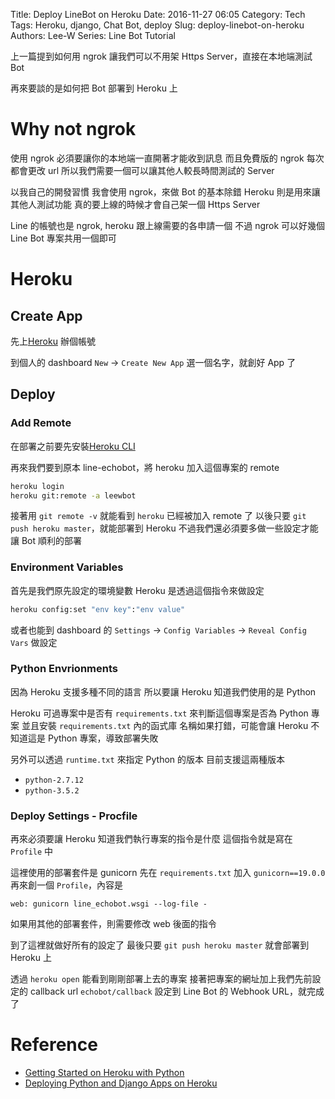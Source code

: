 Title: Deploy LineBot on Heroku
Date: 2016-11-27 06:05
Category: Tech
Tags: Heroku, django, Chat Bot, deploy
Slug: deploy-linebot-on-heroku
Authors: Lee-W
Series: Line Bot Tutorial

上一篇提到如何用 ngrok
讓我們可以不用架 Https Server，直接在本地端測試 Bot

再來要談的是如何把 Bot 部署到 Heroku 上

<!--more-->

# Why not ngrok
使用 ngrok 必須要讓你的本地端一直開著才能收到訊息
而且免費版的 ngrok 每次都會更改 url
所以我們需要一個可以讓其他人較長時間測試的 Server

以我自己的開發習慣
我會使用 ngrok，來做 Bot 的基本除錯
Heroku 則是用來讓其他人測試功能
真的要上線的時候才會自己架一個 Https Server

Line 的帳號也是 ngrok, heroku 跟上線需要的各申請一個
不過 ngrok 可以好幾個 Line Bot 專案共用一個即可

# Heroku

## Create App
先上[Heroku](https://www.heroku.com) 辦個帳號

到個人的 dashboard
`New` → `Create New App`
選一個名字，就創好 App 了

## Deploy

### Add Remote
在部署之前要先安裝[Heroku CLI](https://devcenter.heroku.com/articles/heroku-command-line)

再來我們要到原本 line-echobot，將 heroku 加入這個專案的 remote

```sh
heroku login
heroku git:remote -a leewbot
```

接著用 `git remote -v` 就能看到 `heroku` 已經被加入 remote 了
以後只要 `git push heroku master`，就能部署到 Heroku
不過我們還必須要多做一些設定才能讓 Bot 順利的部署

### Environment Variables
首先是我們原先設定的環境變數
Heroku 是透過這個指令來做設定

```sh
heroku config:set "env key":"env value"
```

或者也能到 dashboard 的 `Settings` → `Config Variables` → `Reveal Config Vars` 做設定

### Python Envrionments
因為 Heroku 支援多種不同的語言
所以要讓 Heroku 知道我們使用的是 Python

Heroku 可過專案中是否有 `requirements.txt` 來判斷這個專案是否為 Python 專案
並且安裝 `requirements.txt` 內的函式庫
名稱如果打錯，可能會讓 Heroku 不知道這是 Python 專案，導致部署失敗

另外可以透過 `runtime.txt` 來指定 Python 的版本
目前支援這兩種版本
* `python-2.7.12`
* `python-3.5.2`

### Deploy Settings - Procfile
再來必須要讓 Heroku 知道我們執行專案的指令是什麼
這個指令就是寫在 `Profile` 中

這裡使用的部署套件是 gunicorn
先在 `requirements.txt` 加入 `gunicorn==19.0.0`
再來創一個 `Profile`，內容是

```text
web: gunicorn line_echobot.wsgi --log-file -
```

如果用其他的部署套件，則需要修改 web 後面的指令

到了這裡就做好所有的設定了
最後只要 `git push heroku master` 就會部署到 Heroku 上

透過 `heroku open` 能看到剛剛部署上去的專案
接著把專案的網址加上我們先前設定的 callback url `echobot/callback`
設定到 Line Bot 的 Webhook URL，就完成了

# Reference
* [Getting Started on Heroku with Python](https://devcenter.heroku.com/articles/getting-started-with-python#introduction)
* [Deploying Python and Django Apps on Heroku](https://devcenter.heroku.com/articles/deploying-python)
